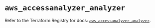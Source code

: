 # `aws_accessanalyzer_analyzer`

Refer to the Terraform Registry for docs: [`aws_accessanalyzer_analyzer`](https://registry.terraform.io/providers/hashicorp/aws/4.67.0/docs/resources/accessanalyzer_analyzer).
